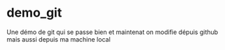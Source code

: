 # demo_git
Une démo de git qui se passe bien
et maintenat on modifie dépuis github
mais aussi depuis ma machine local
